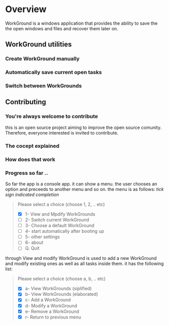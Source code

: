 # Overview

WorkGround is a windows application that provides the ability to save the the open windows and files and recover them later on.

## WorkGround utilities

### Create WorkGround manually

### Automatically save current open tasks

### Switch between WorkGrounds


## Contributing

### You're always welcome to contribute

this is an open source project aiming to improve the open source comunity. Therefore, everyone interested is invited to contribute.

### The cocept explained

### How does that work

### Progress so far ..

So far the app is a console app. it can show a menu. the user chooses an option and preceeds to another menu and so on. the menu is as follows: *tick sign indicated completion*


> Please select a choice (choose 1, 2, .. etc)
> * [X] 1- View and Mpdify WorkGrounds
> * [ ] 2- Switch current WorkGround
> * [ ] 3- Choose a default WorkGround
> * [ ] 4- start automatically after booting up
> * [ ] 5- other settings
> * [ ] 6- about
> * [ ] Q. Quit

through View and modify WorkGround is used to add a new WorkGround and modify existing ones as well as all tasks inside them. it has the following list: 
> Please select a choice (choose a, b, .. etc)
> * [X] a- View WorkGrounds (siplified)
> * [X] b- View WorkGrounds (elaborated)
> * [X] c- Add a WorkGround
> * [X] d- Modify a WorkGround
> * [X] e- Remove a WorkGround
> * [X] r- Return to previous menu